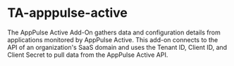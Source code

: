 # TA-apppulse-active
 
The AppPulse Active Add-On gathers data and configuration details from applications monitored by AppPulse Active.  This add-on connects to the API of an organization's SaaS domain and uses the Tenant ID, Client ID, and Client Secret to pull data from the AppPulse Active API.
